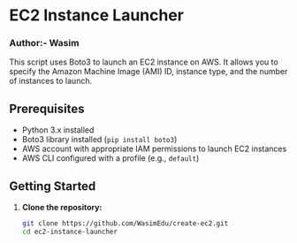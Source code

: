 # EC2 Instance Launcher
### Author:- Wasim

This script uses Boto3 to launch an EC2 instance on AWS. It allows you to specify the Amazon Machine Image (AMI) ID, instance type, and the number of instances to launch.

## Prerequisites

- Python 3.x installed
- Boto3 library installed (`pip install boto3`)
- AWS account with appropriate IAM permissions to launch EC2 instances
- AWS CLI configured with a profile (e.g., `default`) 

## Getting Started

1. **Clone the repository:**

   ```bash
   git clone https://github.com/WasimEdu/create-ec2.git
   cd ec2-instance-launcher
